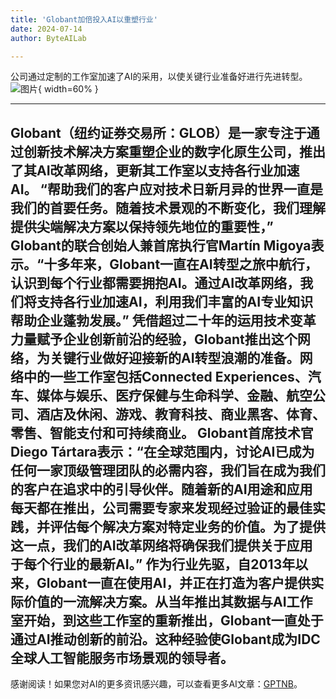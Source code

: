 ```yaml
---
title: 'Globant加倍投入AI以重塑行业'
date: 2024-07-14
author: ByteAILab

---
```


公司通过定制的工作室加速了AI的采用，以使关键行业准备好进行先进转型。![图片](https://ai-techpark.com/wp-content/uploads/2024/07/Globant-960x540.jpg){ width=60% }

---
Globant（纽约证券交易所：GLOB）是一家专注于通过创新技术解决方案重塑企业的数字化原生公司，推出了其AI改革网络，更新其工作室以支持各行业加速AI。
“帮助我们的客户应对技术日新月异的世界一直是我们的首要任务。随着技术景观的不断变化，我们理解提供尖端解决方案以保持领先地位的重要性，” Globant的联合创始人兼首席执行官Martín Migoya表示。“十多年来，Globant一直在AI转型之旅中航行，认识到每个行业都需要拥抱AI。通过AI改革网络，我们将支持各行业加速AI，利用我们丰富的AI专业知识帮助企业蓬勃发展。”
凭借超过二十年的运用技术变革力量赋予企业创新前沿的经验，Globant推出这个网络，为关键行业做好迎接新的AI转型浪潮的准备。网络中的一些工作室包括Connected Experiences、汽车、媒体与娱乐、医疗保健与生命科学、金融、航空公司、酒店及休闲、游戏、教育科技、商业黑客、体育、零售、智能支付和可持续商业。
Globant首席技术官Diego Tártara表示：“在全球范围内，讨论AI已成为任何一家顶级管理团队的必需内容，我们旨在成为我们的客户在追求中的引导伙伴。随着新的AI用途和应用每天都在推出，公司需要专家来发现经过验证的最佳实践，并评估每个解决方案对特定业务的价值。为了提供这一点，我们的AI改革网络将确保我们提供关于应用于每个行业的最新AI。”
作为行业先驱，自2013年以来，Globant一直在使用AI，并正在打造为客户提供实际价值的一流解决方案。从当年推出其数据与AI工作室开始，到这些工作室的重新推出，Globant一直处于通过AI推动创新的前沿。这种经验使Globant成为IDC全球人工智能服务市场景观的领导者。
---
感谢阅读！如果您对AI的更多资讯感兴趣，可以查看更多AI文章：[GPTNB](https://gptnb.com)。